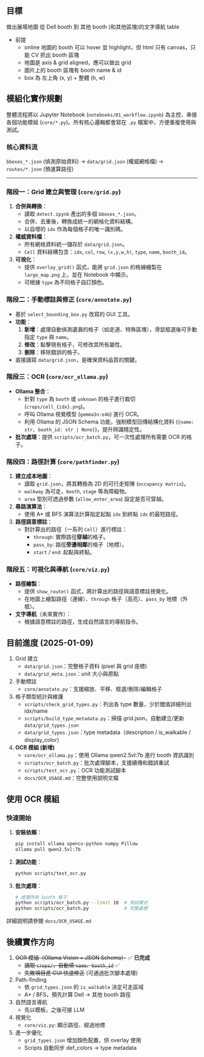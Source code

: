 
## 目標
做出展場地圖 從 Dell booth 到 其他 booth (和其他區塊)的文字導航 table

- 前提
  - online 地圖的 booth 可以 hover 並 highlight，但 html 只有 canvas，只能 CV 抓出 booth 區塊
  - 地圖是 axis & grid aligned，應可以做出 grid
  - 圖片上的 booth 區塊有 booth name & id
  - box 為 左上角 (x, y) + 整體 (h, w)

## 模組化實作規劃

整體流程將以 Jupyter Notebook (`notebooks/01_workflow.ipynb`) 為主控，串接各個功能模組 (`core/*.py`)。所有核心邏輯都會寫在 `.py` 檔案中，方便重複使用與測試。

### 核心資料流
`bboxes_*.json` (偵測原始資料) -> `data/grid.json` (權威網格檔) -> `routes/*.json` (預運算路徑)

---

### 階段一：Grid 建立與管理 (`core/grid.py`)
1.  **合併與轉換**：
    -   讀取 `detect.ipynb` 產出的多個 `bboxes_*.json`。
    -   合併、去重後，轉換成統一的網格化資料結構。
    -   以自增的 `idx` 作為每個格子的唯一識別碼。
2.  **權威資料檔**：
    -   所有網格資料統一儲存於 `data/grid.json`。
    -   `Cell` 資料結構包含：`idx`, `col`, `row`, `(x,y,w,h)`, `type`, `name`, `booth_id`。
3.  **可視化**：
    -   提供 `overlay_grid()` 函式，能將 `grid.json` 的格線繪製在 `large_map.png` 上，並在 Notebook 中顯示。
    -   可根據 `type` 為不同格子自訂顏色。

### 階段二：手動標註與修正 (`core/annotate.py`)
-   基於 `select_bounding_box.py` 改寫的 GUI 工具。
-   **功能**：
    1.  **新增**：處理自動偵測遺漏的格子（如走道、特殊區塊），滑鼠框選後可手動指定 `type` 與 `name`。
    2.  **修改**：點擊現有格子，可修改其所有屬性。
    3.  **刪除**：移除錯誤的格子。
-   直接讀寫 `data/grid.json`，是確保資料品質的關鍵。

### 階段三：OCR (`core/ocr_ollama.py`)
-   **Ollama 整合**：
    -   針對 `type` 為 `booth` 或 `unknown` 的格子進行裁切 (`crops/cell_{idx}.png`)。
    -   呼叫 Ollama 視覺模型 (`gemma3n:e4b`) 進行 OCR。
    -   利用 Ollama 的 JSON Schema 功能，強制模型回傳結構化資料 (`{name: str, booth_id: str | None}`)，提升辨識穩定性。
-   **批次處理**：提供 `scripts/ocr_batch.py`，可一次性處理所有需要 OCR 的格子。

### 階段四：路徑計算 (`core/pathfinder.py`)
1.  **建立成本地圖**：
    -   讀取 `grid.json`，將其轉換為 2D 的可行走矩陣 (`occupancy matrix`)。
    -   `walkway` 為可走，`booth`, `stage` 等為障礙物。
    -   `area` 型別可透過參數 (`allow_enter_area`) 設定是否可穿越。
2.  **尋路演算法**：
    -   使用 A* 或 BFS 演算法計算指定起點 `idx` 到終點 `idx` 的最短路徑。
3.  **路徑語意標註**：
    -   對計算出的路徑（一系列 `Cell`）進行標註：
        -   `through`: 實際路徑**穿越**的格子。
        -   `pass_by`: 路徑**旁邊相鄰**的格子（地標）。
        -   `start` / `end`: 起點與終點。

### 階段五：可視化與導航 (`core/viz.py`)
-   **路徑繪製**：
    -   提供 `show_route()` 函式，將計算出的路徑與語意標註視覺化。
    -   在地圖上繪製路徑（連線）、`through` 格子（高亮）、`pass_by` 地標（外框）。
-   **文字導航**（未來實作）：
    -   根據語意標註的路徑，生成自然語言的導航指令。

## 目前進度 (2025-01-09)
1. Grid 建立
   - `data/grid.json`：完整格子資料 (pixel 與 grid 座標)
   - `data/grid_meta.json`：unit 大小與原點
2. 手動標註
   - `core/annotate.py`：支援縮放、平移、框選/刪除/編輯格子
3. 格子類型統計與維護
   - `scripts/check_grid_types.py`：列出各 type 數量，少於閾值詳細列出 idx/name
   - `scripts/build_type_metadata.py`：掃描 grid.json，自動建立/更新 `data/grid_types.json`
   - `data/grid_types.json`：type metadata（description / is_walkable / display_color）
4. **OCR 模組 (新增)**
   - `core/ocr_ollama.py`：使用 Ollama qwen2.5vl:7b 進行 booth 資訊識別
   - `scripts/ocr_batch.py`：批次處理腳本，支援續傳和錯誤重試
   - `scripts/test_ocr.py`：OCR 功能測試腳本
   - `docs/OCR_USAGE.md`：完整使用說明文檔

## 使用 OCR 模組

### 快速開始
1. **安裝依賴**：
   ```bash
   pip install ollama opencv-python numpy Pillow
   ollama pull qwen2.5vl:7b
   ```

2. **測試功能**：
   ```bash
   python scripts/test_ocr.py
   ```

3. **批次處理**：
   ```bash
   # 處理所有 booth 格子
   python scripts/ocr_batch.py --limit 10  # 測試模式
   python scripts/ocr_batch.py             # 完整處理
   ```

詳細說明請參閱 `docs/OCR_USAGE.md`

## 後續實作方向
1. ~~OCR 模組（Ollama Vision + JSON Schema）~~ ✅ **已完成**
   - ~~讀取 `crops/`，自動填 `name`、`booth_id`~~ ✅
   - ~~失敗項目進 GUI 快速修正~~ (可通過批次腳本處理)
2. Path-finding
   - 依 `grid_types.json` 的 `is_walkable` 決定可走區域
   - A* / BFS，預先計算 Dell → 其他 booth 路徑
3. 自然語言導航
   - 先以模板，之後可接 LLM
4. 視覺化
   - `core/viz.py`: 顯示路徑、經過地標
5. 進一步優化
   - `grid_types.json` 增加顏色配置，供 overlay 使用
   - Scripts 自動同步 def_colors → type metadata